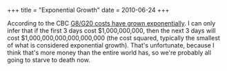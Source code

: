 +++
title = "Exponential Growth"
date = 2010-06-24
+++

According to the CBC [G8/G20 costs have grown exponentially](http://www.cbc.ca/canada/story/2010/06/23/g8-g20-cost-parliamentary-budget-office-report.html). I can only infer that if the first 3 days cost $1,000,000,000, then the next 3 days will cost $1,000,000,000,000,000,000 (the cost squared, typically the smallest of what is considered exponential growth). That's unfortunate, because I think that's more money than the entire world has, so we're probably all going to starve to death now.
